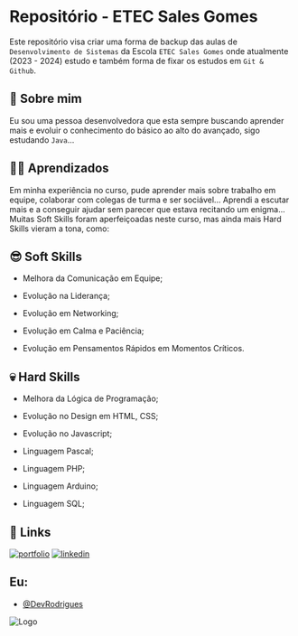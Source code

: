 
# Repositório - ETEC Sales Gomes

Este repositório visa criar uma forma de backup das aulas de `Desenvolvimento de Sistemas` da Escola `ETEC Sales Gomes` onde atualmente (2023 - 2024) estudo e também forma de fixar os estudos em `Git & Github`.



## 🚀 Sobre mim
Eu sou uma pessoa desenvolvedora que esta sempre buscando aprender mais e evoluir o conhecimento do básico ao alto do avançado, sigo estudando `Java`...

## 🧑‍💻 Aprendizados

Em minha experiência no curso, pude aprender mais sobre trabalho em equipe, colaborar com colegas de turma e ser sociável... Aprendi a escutar mais e a conseguir ajudar sem parecer que estava recitando um enigma...
Muitas Soft Skills foram aperfeiçoadas neste curso, mas ainda mais Hard Skills vieram a tona, como:

## 😎 Soft Skills

- Melhora da Comunicação em Equipe;

- Evolução na Liderança;

- Evolução em Networking;

- Evolução em Calma e Paciência;

- Evolução em Pensamentos Rápidos em Momentos Críticos.

## 💀 Hard Skills

- Melhora da Lógica de Programação;

- Evolução no Design em HTML, CSS;

- Evolução no Javascript;

- Linguagem Pascal;

- Linguagem PHP;

- Linguagem Arduino;

- Linguagem SQL;


## 🔗 Links
[![portfolio](https://img.shields.io/badge/my_portfolio-000?style=for-the-badge&logo=ko-fi&logoColor=white)](https://github.com/alanzink1/)
[![linkedin](https://img.shields.io/badge/linkedin-0A66C2?style=for-the-badge&logo=linkedin&logoColor=white)](https://www.linkedin.com/in/alanzink1/)

## Eu:

- [@DevRodrigues](https://www.github.com/alanzink1)


![Logo](https://avatars.githubusercontent.com/u/112907965?v=4)


